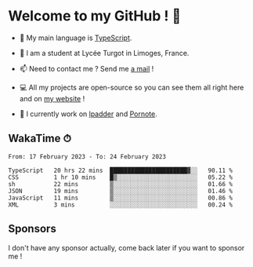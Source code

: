 # Welcome to my GitHub ! 🌃

- 🔭 My main language is [TypeScript](https://www.typescriptlang.org/).

- 🌱 I am a student at Lycée Turgot in Limoges, France.

- 📫 Need to contact me ? Send me <a href="mailto:mikkel@milescode.dev">a mail</a> !

- 💻 All my projects are open-source so you can see them all right here and on <a href="https://www.vexcited.ml">my website</a> !

- 👀 I currently work on [lpadder](https://github.com/Vexcited/lpadder) and [Pornote](https://github.com/Vexcited/Pornote).

## WakaTime ⏱

<!--START_SECTION:waka-->

```text
From: 17 February 2023 - To: 24 February 2023

TypeScript   20 hrs 22 mins  ██████████████████████▓░░   90.11 %
CSS          1 hr 10 mins    █▒░░░░░░░░░░░░░░░░░░░░░░░   05.22 %
sh           22 mins         ▒░░░░░░░░░░░░░░░░░░░░░░░░   01.66 %
JSON         19 mins         ▒░░░░░░░░░░░░░░░░░░░░░░░░   01.46 %
JavaScript   11 mins         ▒░░░░░░░░░░░░░░░░░░░░░░░░   00.86 %
XML          3 mins          ░░░░░░░░░░░░░░░░░░░░░░░░░   00.24 %
```

<!--END_SECTION:waka-->

## Sponsors

I don't have any sponsor actually, come back later if you want to sponsor me !
